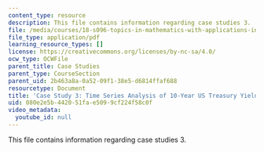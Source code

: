 ```yaml
---
content_type: resource
description: This file contains information regarding case studies 3.
file: /media/courses/18-s096-topics-in-mathematics-with-applications-in-finance-fall-2013/080e2e5b442051fae5099cf224f58c0f_MIT18_S096F13_CaseStudy3.pdf
file_type: application/pdf
learning_resource_types: []
license: https://creativecommons.org/licenses/by-nc-sa/4.0/
ocw_type: OCWFile
parent_title: Case Studies
parent_type: CourseSection
parent_uid: 2b463a8a-0a52-09f1-38e5-d6814ffaf688
resourcetype: Document
title: 'Case Study 3: Time Series Analysis of 10-Year US Treasury Yields'
uid: 080e2e5b-4420-51fa-e509-9cf224f58c0f
video_metadata:
  youtube_id: null
---
```

This file contains information regarding case studies 3.